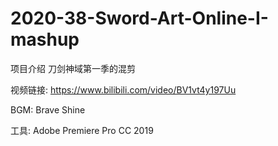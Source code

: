 # 2020-38-Sword-Art-Online-I-mashup


项目介绍
刀剑神域第一季的混剪

视频链接:  https://www.bilibili.com/video/BV1vt4y197Uu

BGM:  Brave Shine

工具:  Adobe Premiere Pro CC 2019